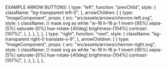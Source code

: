 EXAMPLE ARROW BUTTONS:
{
      type: "left",
      function: "prevChild",
      style: {
        className: "bg-transparent left-0",
      },
      arrowChildren: [
        {
          type: "ImageComponent",
          props: {
            src: "src/assets/arrows/chevron-left.svg",
            style: {
              className: // mask svg as white
                "w-16 h-16 p-1 invert-[95%] sepia-[5%] saturate-[0%] hue-rotate-[40deg] brightness-[104%] contrast-[107%]",
            },
          },
        },
      ],
    },
    {
      type: "right",
      function: "next",
      style: {
        className: "bg-transparent right-0 translate-x-9",
      },
      arrowChildren: [
        {
          type: "ImageComponent",
          props: {
            src: "src/assets/arrows/chevron-right.svg",
            style: {
              className: // mask svg as white 
                "w-16 h-16 p-1 invert-[95%] sepia-[5%] saturate-[0%] hue-rotate-[40deg] brightness-[104%] contrast-[107%]", 
            },
          },
        },
      ],
    },